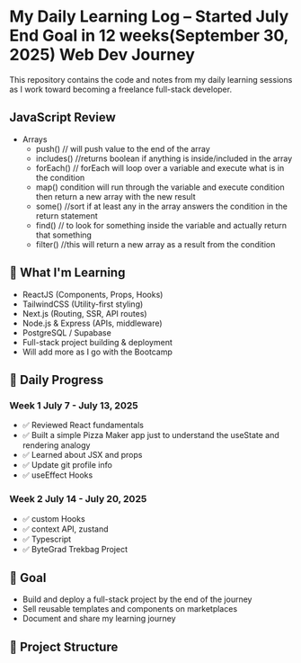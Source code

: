# My Daily Learning Log – Started July End Goal in 12 weeks(September 30, 2025) Web Dev Journey

This repository contains the code and notes from my daily learning sessions as I work toward becoming a freelance full-stack developer.

## JavaScript Review
- Arrays 
  - push() // will push value to the end of the array
  - includes()  //returns boolean if anything is inside/included in the array
  - forEach()  // forEach will loop over a variable and execute what is in the condition
  - map() condition will run through the variable and execute condition then return a new array with the new result
  - some() //sort if at least any in the array answers the condition in the return statement
  - find() // to look for something inside the variable and actually return that something
  - filter() //this will return a new array as a result from the condition

## 🚀 What I'm Learning
- ReactJS (Components, Props, Hooks)
- TailwindCSS (Utility-first styling)
- Next.js (Routing, SSR, API routes)
- Node.js & Express (APIs, middleware)
- PostgreSQL / Supabase
- Full-stack project building & deployment
- Will add more as I go with the Bootcamp 

## 📅 Daily Progress

### Week 1 July 7 - July 13, 2025
- ✅ Reviewed React fundamentals
- ✅ Built a simple Pizza Maker app just to understand the useState and rendering analogy
- ✅ Learned about JSX and props
- ✅ Update git profile info
- ✅ useEffect Hooks

### Week 2 July 14 - July 20, 2025
-  ✅ custom Hooks
-  ✅ context API, zustand
-  ✅ Typescript
-  ✅ ByteGrad Trekbag Project


## 🧠 Goal
- Build and deploy a full-stack project by the end of the journey
- Sell reusable templates and components on marketplaces
- Document and share my learning journey

## 📂 Project Structure

